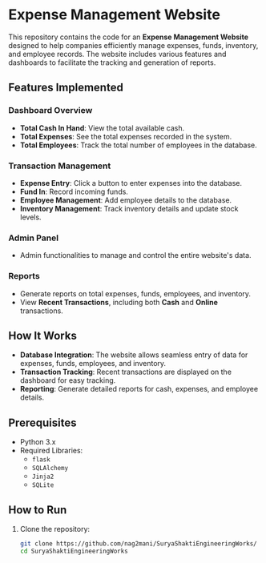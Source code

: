 # Expense Management Website

This repository contains the code for an **Expense Management Website** designed to help companies efficiently manage expenses, funds, inventory, and employee records. The website includes various features and dashboards to facilitate the tracking and generation of reports.

## Features Implemented

### Dashboard Overview
- **Total Cash In Hand**: View the total available cash.
- **Total Expenses**: See the total expenses recorded in the system.
- **Total Employees**: Track the total number of employees in the database.

### Transaction Management
- **Expense Entry**: Click a button to enter expenses into the database.
- **Fund In**: Record incoming funds.
- **Employee Management**: Add employee details to the database.
- **Inventory Management**: Track inventory details and update stock levels.

### Admin Panel
- Admin functionalities to manage and control the entire website's data.

### Reports
- Generate reports on total expenses, funds, employees, and inventory.
- View **Recent Transactions**, including both **Cash** and **Online** transactions.

## How It Works

- **Database Integration**: The website allows seamless entry of data for expenses, funds, employees, and inventory.
- **Transaction Tracking**: Recent transactions are displayed on the dashboard for easy tracking.
- **Reporting**: Generate detailed reports for cash, expenses, and employee details.

## Prerequisites
- Python 3.x
- Required Libraries:
  - `flask`
  - `SQLAlchemy`
  - `Jinja2`
  - `SQLite`

## How to Run

1. Clone the repository:
   ```bash
   git clone https://github.com/nag2mani/SuryaShaktiEngineeringWorks/
   cd SuryaShaktiEngineeringWorks
